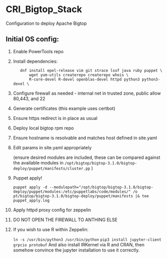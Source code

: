 # CRI_Bigtop_Stack
Configuration to deploy Apache Bigtop

## Initial OS config: 
1. Enable PowerTools repo
1. Install dependencies:

   ```
      dnf install epel-release vim git strace lsof java ruby puppet \
          wget yum-utils createrepo createrepo whois \
          R-core-devel R-devel openblas-devel httpd python3 python3-devel \
   ```

1. Configure firewall as needed - internal net in trusted zone, public allow 80,443, and 22
1. Generate certificates (this example uses certbot)
1. Ensure https redirect is in place as usual
1. Deploy local bigtop rpm repo
1. Ensure hostname is resolvable and matches host defined in site.yaml
1. Edit params in site.yaml appropriately

   (ensure desired modules are included, these can be compared against the
   available modules in
   `/opt/bigtop/bigtop-3.1.0/bigtop-deploy/puppet/manifests/cluster.pp`
   )

1. Puppet apply! 
 
   `puppet apply -d --modulepath="/opt/bigtop/bigtop-3.1.0/bigtop-deploy/puppet/modules:/etc/puppetlabs/code/modules/" /o
pt/bigtop/bigtop-3.1.0/bigtop-deploy/puppet/manifests |& tee puppet_apply.log`

1. Apply httpd proxy config for zeppelin
1. DO NOT OPEN THE FIREWALL TO ANTHING ELSE
1. If you wish to use R within Zeppelin:

   ```ln -s /usr/bin/python3 /usr/bin/python```
   ```pip3 install jupyter-client grpcio protobuf```
   And also install IRKernel via R and CRAN, then somehow convince the jupyter installation to use it correctly.

